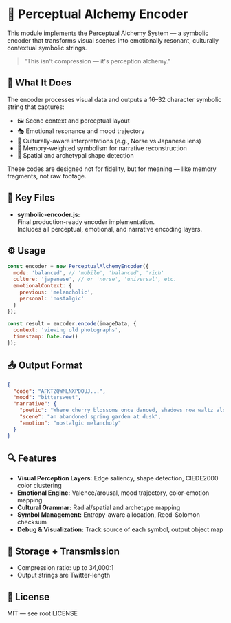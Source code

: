 # 🧠 Perceptual Alchemy Encoder

This module implements the Perceptual Alchemy System — a symbolic encoder that transforms visual scenes into emotionally resonant, culturally contextual symbolic strings.

> "This isn't compression — it's perception alchemy."

## 🌌 What It Does

The encoder processes visual data and outputs a 16–32 character symbolic string that captures:

- 🖼️ Scene context and perceptual layout  
- 🎭 Emotional resonance and mood trajectory  
- 🧭 Culturally-aware interpretations (e.g., Norse vs Japanese lens)  
- 🧠 Memory-weighted symbolism for narrative reconstruction  
- 💠 Spatial and archetypal shape detection

These codes are designed not for fidelity, but for meaning — like memory fragments, not raw footage.

## 📂 Key Files

- **symbolic-encoder.js:**  
  Final production-ready encoder implementation.  
  Includes all perceptual, emotional, and narrative encoding layers.

## ⚙️ Usage

```js
const encoder = new PerceptualAlchemyEncoder({
  mode: 'balanced', // 'mobile', 'balanced', 'rich'
  culture: 'japanese', // or 'norse', 'universal', etc.
  emotionalContext: {
    previous: 'melancholic',
    personal: 'nostalgic'
  }
});

const result = encoder.encode(imageData, {
  context: 'viewing old photographs',
  timestamp: Date.now()
});
```

## 📤 Output Format

```json
{
  "code": "AFKTZQWMLNXPDOUJ...",
  "mood": "bittersweet",
  "narrative": {
    "poetic": "Where cherry blossoms once danced, shadows now waltz alone",
    "scene": "an abandoned spring garden at dusk",
    "emotion": "nostalgic melancholy"
  }
}
```

## 🔍 Features

- **Visual Perception Layers:** Edge saliency, shape detection, CIEDE2000 color clustering
- **Emotional Engine:** Valence/arousal, mood trajectory, color-emotion mapping
- **Cultural Grammar:** Radial/spatial and archetype mapping
- **Symbol Management:** Entropy-aware allocation, Reed-Solomon checksum
- **Debug & Visualization:** Track source of each symbol, output object map

## 💾 Storage + Transmission

- Compression ratio: up to 34,000:1
- Output strings are Twitter-length

## 📄 License

MIT — see root LICENSE
